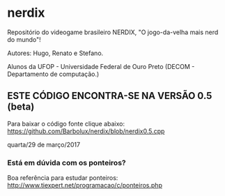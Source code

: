 # nerdix
Repositório do videogame brasileiro NERDIX, "O jogo-da-velha mais nerd do mundo"!

Autores: Hugo, Renato e Stefano.

Alunos da UFOP - Universidade Federal de Ouro Preto (DECOM - Departamento de computação.)


## ESTE CÓDIGO ENCONTRA-SE NA VERSÃO 0.5 (beta)
Para baixar o código fonte clique abaixo:
https://github.com/Barbolux/nerdix/blob/nerdix0.5.cpp



quarta/29 de março/2017
### Está em dúvida com os ponteiros?
Boa referência para estudar ponteiros: http://www.tiexpert.net/programacao/c/ponteiros.php
